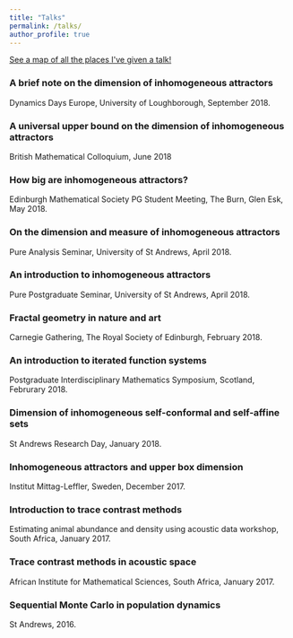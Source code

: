 ```yaml
---
title: "Talks"
permalink: /talks/
author_profile: true
---
```


[See a map of all the places I've given a talk!](https://stuartburrell.github.io/stuartburrell/talkmap.html)


### A brief note on the dimension of inhomogeneous attractors
Dynamics Days Europe, University of Loughborough, September 2018.
### A universal upper bound on the dimension of inhomogeneous attractors
British Mathematical Colloquium, June 2018
### How big are inhomogeneous attractors?
Edinburgh Mathematical Society PG Student Meeting, The Burn, Glen Esk, May 2018.
### On the dimension and measure of inhomogeneous attractors
Pure Analysis Seminar, University of St Andrews, April 2018.
### An introduction to inhomogeneous attractors
Pure Postgraduate Seminar, University of St Andrews, April 2018.
### Fractal geometry in nature and art
Carnegie Gathering, The Royal Society of Edinburgh, February 2018.
### An introduction to iterated function systems
Postgraduate Interdisciplinary Mathematics Symposium, Scotland, Februrary 2018.
### Dimension of inhomogeneous self-conformal and self-affine sets
St Andrews Research Day, January 2018.
### Inhomogeneous attractors and upper box dimension
Institut Mittag-Leffler, Sweden, December 2017.
### Introduction to trace contrast methods
Estimating animal abundance and density using acoustic data workshop, South Africa, January 2017.
### Trace contrast methods in acoustic space
African Institute for Mathematical Sciences, South Africa, January 2017.
### Sequential Monte Carlo in population dynamics
St Andrews, 2016.
